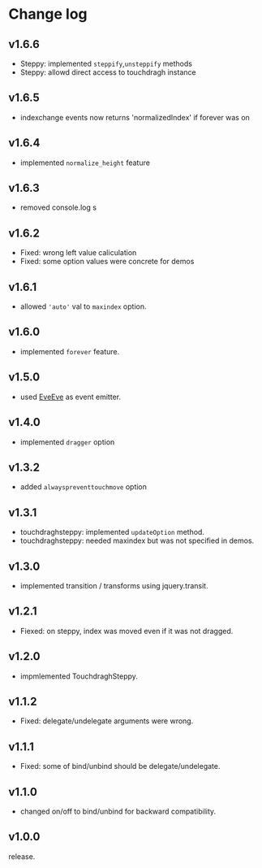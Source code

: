 # Change log

## v1.6.6

* Steppy: implemented `steppify`,`unsteppify` methods
* Steppy: allowd direct access to touchdragh instance

## v1.6.5

* indexchange events now returns 'normalizedIndex' if forever was on

## v1.6.4

* implemented `normalize_height` feature

## v1.6.3

* removed console.log s

## v1.6.2

* Fixed: wrong left value caliculation
* Fixed: some option values were concrete for demos

## v1.6.1

* allowed `'auto'` val to `maxindex` option.

## v1.6.0

* implemented `forever` feature.

## v1.5.0

* used [EveEve](https://github.com/Takazudo/EveEve) as event emitter.

## v1.4.0

* implemented `dragger` option

## v1.3.2

* added `alwayspreventtouchmove` option

## v1.3.1

* touchdraghsteppy: implemented `updateOption` method.
* touchdraghsteppy: needed maxindex but was not specified in demos.

## v1.3.0

* implemented transition / transforms using jquery.transit.

## v1.2.1

* Fiexed: on steppy, index was moved even if it was not dragged.

## v1.2.0

* impmlemented TouchdraghSteppy.

## v1.1.2

* Fixed: delegate/undelegate arguments were wrong.

## v1.1.1

* Fixed: some of bind/unbind should be delegate/undelegate.

## v1.1.0

* changed on/off to bind/unbind for backward compatibility.

## v1.0.0

release.
